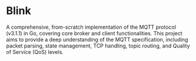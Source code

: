 # Blink
A comprehensive, from-scratch implementation of the MQTT protocol (v3.1.1) in Go, covering core broker and client functionalities. This project aims to provide a deep understanding of the MQTT specification, including packet parsing, state management, TCP handling, topic routing, and Quality of Service (QoS) levels.
